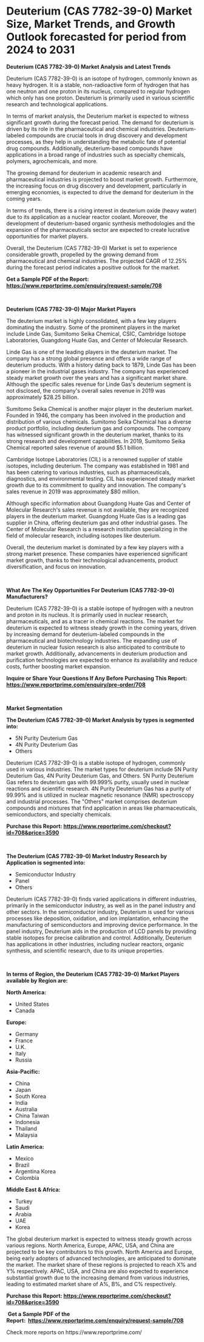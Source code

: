 <p><h1>Deuterium (CAS 7782-39-0) Market Size, Market Trends, and Growth Outlook forecasted for period from 2024 to 2031</h1></p><p><strong>Deuterium (CAS 7782-39-0) Market Analysis and Latest Trends</strong></p>
<p><p>Deuterium (CAS 7782-39-0) is an isotope of hydrogen, commonly known as heavy hydrogen. It is a stable, non-radioactive form of hydrogen that has one neutron and one proton in its nucleus, compared to regular hydrogen which only has one proton. Deuterium is primarily used in various scientific research and technological applications.</p><p>In terms of market analysis, the Deuterium market is expected to witness significant growth during the forecast period. The demand for deuterium is driven by its role in the pharmaceutical and chemical industries. Deuterium-labeled compounds are crucial tools in drug discovery and development processes, as they help in understanding the metabolic fate of potential drug compounds. Additionally, deuterium-based compounds have applications in a broad range of industries such as specialty chemicals, polymers, agrochemicals, and more.</p><p>The growing demand for deuterium in academic research and pharmaceutical industries is projected to boost market growth. Furthermore, the increasing focus on drug discovery and development, particularly in emerging economies, is expected to drive the demand for deuterium in the coming years.</p><p>In terms of trends, there is a rising interest in deuterium oxide (heavy water) due to its application as a nuclear reactor coolant. Moreover, the development of deuterium-based organic synthesis methodologies and the expansion of the pharmaceuticals sector are expected to create lucrative opportunities for market players.</p><p>Overall, the Deuterium (CAS 7782-39-0) Market is set to experience considerable growth, propelled by the growing demand from pharmaceutical and chemical industries. The projected CAGR of 12.25% during the forecast period indicates a positive outlook for the market.</p></p>
<p><strong>Get a Sample PDF of the Report:&nbsp; <a href="https://www.reportprime.com/enquiry/request-sample/708">https://www.reportprime.com/enquiry/request-sample/708</a></strong></p>
<p>&nbsp;</p>
<p><strong>Deuterium (CAS 7782-39-0) Major Market Players</strong></p>
<p><p>The deuterium market is highly consolidated, with a few key players dominating the industry. Some of the prominent players in the market include Linde Gas, Sumitomo Seika Chemical, CSIC, Cambridge Isotope Laboratories, Guangdong Huate Gas, and Center of Molecular Research.</p><p>Linde Gas is one of the leading players in the deuterium market. The company has a strong global presence and offers a wide range of deuterium products. With a history dating back to 1879, Linde Gas has been a pioneer in the industrial gases industry. The company has experienced steady market growth over the years and has a significant market share. Although the specific sales revenue for Linde Gas's deuterium segment is not disclosed, the company's overall sales revenue in 2019 was approximately $28.25 billion.</p><p>Sumitomo Seika Chemical is another major player in the deuterium market. Founded in 1946, the company has been involved in the production and distribution of various chemicals. Sumitomo Seika Chemical has a diverse product portfolio, including deuterium gas and compounds. The company has witnessed significant growth in the deuterium market, thanks to its strong research and development capabilities. In 2019, Sumitomo Seika Chemical reported sales revenue of around $5.1 billion.</p><p>Cambridge Isotope Laboratories (CIL) is a renowned supplier of stable isotopes, including deuterium. The company was established in 1981 and has been catering to various industries, such as pharmaceuticals, diagnostics, and environmental testing. CIL has experienced steady market growth due to its commitment to quality and innovation. The company's sales revenue in 2019 was approximately $80 million.</p><p>Although specific information about Guangdong Huate Gas and Center of Molecular Research's sales revenue is not available, they are recognized players in the deuterium market. Guangdong Huate Gas is a leading gas supplier in China, offering deuterium gas and other industrial gases. The Center of Molecular Research is a research institution specializing in the field of molecular research, including isotopes like deuterium.</p><p>Overall, the deuterium market is dominated by a few key players with a strong market presence. These companies have experienced significant market growth, thanks to their technological advancements, product diversification, and focus on innovation.</p></p>
<p>&nbsp;</p>
<p><strong>What Are The Key Opportunities For Deuterium (CAS 7782-39-0) Manufacturers?</strong></p>
<p><p>Deuterium (CAS 7782-39-0) is a stable isotope of hydrogen with a neutron and proton in its nucleus. It is primarily used in nuclear research, pharmaceuticals, and as a tracer in chemical reactions. The market for deuterium is expected to witness steady growth in the coming years, driven by increasing demand for deuterium-labeled compounds in the pharmaceutical and biotechnology industries. The expanding use of deuterium in nuclear fusion research is also anticipated to contribute to market growth. Additionally, advancements in deuterium production and purification technologies are expected to enhance its availability and reduce costs, further boosting market expansion.</p></p>
<p><strong>Inquire or Share Your Questions If Any Before Purchasing This Report: <a href="https://www.reportprime.com/enquiry/pre-order/708">https://www.reportprime.com/enquiry/pre-order/708</a></strong></p>
<p>&nbsp;</p>
<p><strong>Market Segmentation</strong></p>
<p><strong>The Deuterium (CAS 7782-39-0) Market Analysis by types is segmented into:</strong></p>
<p><ul><li>5N Purity Deuterium Gas</li><li>4N Purity Deuterium Gas</li><li>Others</li></ul></p>
<p><p>Deuterium (CAS 7782-39-0) is a stable isotope of hydrogen, commonly used in various industries. The market types for deuterium include 5N Purity Deuterium Gas, 4N Purity Deuterium Gas, and Others. 5N Purity Deuterium Gas refers to deuterium gas with 99.999% purity, usually used in nuclear reactions and scientific research. 4N Purity Deuterium Gas has a purity of 99.99% and is utilized in nuclear magnetic resonance (NMR) spectroscopy and industrial processes. The "Others" market comprises deuterium compounds and mixtures that find application in areas like pharmaceuticals, semiconductors, and specialty chemicals.</p></p>
<p><strong>Purchase this Report:&nbsp;<a href="https://www.reportprime.com/checkout?id=708&price=3590">https://www.reportprime.com/checkout?id=708&price=3590</a></strong></p>
<p>&nbsp;</p>
<p><strong>The Deuterium (CAS 7782-39-0) Market Industry Research by Application is segmented into:</strong></p>
<p><ul><li>Semiconductor Industry</li><li>Panel</li><li>Others</li></ul></p>
<p><p>Deuterium (CAS 7782-39-0) finds varied applications in different industries, primarily in the semiconductor industry, as well as in the panel industry and other sectors. In the semiconductor industry, Deuterium is used for various processes like deposition, oxidation, and ion implantation, enhancing the manufacturing of semiconductors and improving device performance. In the panel industry, Deuterium aids in the production of LCD panels by providing stable isotopes for precise calibration and control. Additionally, Deuterium has applications in other industries, including nuclear reactors, organic synthesis, and scientific research, due to its unique properties.</p></p>
<p>&nbsp;</p>
<p><strong>In terms of Region, the Deuterium (CAS 7782-39-0) Market Players available by Region are:</strong></p>
<p>
    <p> <strong> North America: </strong>
        <ul>
            <li>United States</li>
            <li>Canada</li>
        </ul>
        </p> 
    <p> <strong> Europe: </strong>
        <ul>
            <li>Germany</li>
            <li>France</li>
            <li>U.K.</li>
            <li>Italy</li>
            <li>Russia</li>
        </ul>
        </p> 
    <p> <strong> Asia-Pacific: </strong>
        <ul>
            <li>China</li>
            <li>Japan</li>
            <li>South Korea</li>
            <li>India</li>
            <li>Australia</li>
            <li>China Taiwan</li>
            <li>Indonesia</li>
            <li>Thailand</li>
            <li>Malaysia</li>
        </ul>
        </p> 
    <p> <strong> Latin America: </strong>
        <ul>
            <li>Mexico</li>
            <li>Brazil</li>
            <li>Argentina Korea</li>
            <li>Colombia</li>
        </ul>
        </p> 
    <p> <strong> Middle East & Africa: </strong>
        <ul>
            <li>Turkey</li>
            <li>Saudi</li>
            <li>Arabia</li>
            <li>UAE</li>
            <li>Korea</li>
        </ul>
    </p>
    </p>
<p><p>The global deuterium market is expected to witness steady growth across various regions. North America, Europe, APAC, USA, and China are projected to be key contributors to this growth. North America and Europe, being early adopters of advanced technologies, are anticipated to dominate the market. The market share of these regions is projected to reach X% and Y% respectively. APAC, USA, and China are also expected to experience substantial growth due to the increasing demand from various industries, leading to estimated market share of A%, B%, and C% respectively.</p></p>
<p><strong>Purchase this Report: <a href="https://www.reportprime.com/checkout?id=708&price=3590">https://www.reportprime.com/checkout?id=708&price=3590</a></strong></p>
<p>&nbsp;<strong>Get a Sample PDF of the Report:&nbsp;&nbsp;<a href="https://www.reportprime.com/enquiry/request-sample/708">https://www.reportprime.com/enquiry/request-sample/708</a></strong></p>
<p><strong></strong></p>
<p>Check more reports on https://www.reportprime.com/</p>